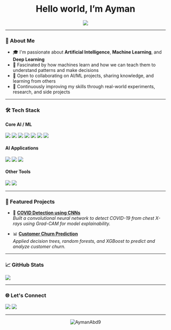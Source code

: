 <h1 align="center">Hello world, I’m Ayman</h1>

<p align="center">
  <img src="https://readme-typing-svg.herokuapp.com?font=Fira+Code&size=25&pause=1000&color=00FFB0&center=true&vCenter=true&width=435&lines=AI+Enthusiast;Deep+Learning+Explorer;Turning+Data+into+Decisions" />
</p>

---

### 🧠 About Me

- 🎓 I'm passionate about **Artificial Intelligence**, **Machine Learning**, and **Deep Learning**
- 🧠 Fascinated by how machines learn and how we can teach them to understand patterns and make decisions
- 💬 Open to collaborating on AI/ML projects, sharing knowledge, and learning from others  
- 🚀 Continuously improving my skills through real-world experiments, research, and side projects

---

### 🛠️ Tech Stack

#### Core AI / ML
<p align="left">
  <img src="https://img.shields.io/badge/Scikit--Learn-F7931E?style=for-the-badge&logo=scikit-learn&logoColor=white"/>
  <img src="https://img.shields.io/badge/TensorFlow-FF6F00?style=for-the-badge&logo=tensorflow&logoColor=white"/>
  <img src="https://img.shields.io/badge/Numpy-013243?style=for-the-badge&logo=numpy&logoColor=white"/>
  <img src="https://img.shields.io/badge/Pandas-150458?style=for-the-badge&logo=pandas&logoColor=white"/>
  <img src="https://img.shields.io/badge/Matplotlib-11557C?style=for-the-badge&logo=matplotlib&logoColor=white"/>
  <img src="https://img.shields.io/badge/Seaborn-00CED1?style=for-the-badge&logo=python&logoColor=white"/>
  <img src="https://img.shields.io/badge/OpenCV-5C3EE8?style=for-the-badge&logo=opencv&logoColor=white"/>
</p>

#### AI Applications
<p align="left">
  <img src="https://img.shields.io/badge/LangChain-000000?style=for-the-badge&logo=langchain&logoColor=white"/>
  <img src="https://img.shields.io/badge/Streamlit-FF4B4B?style=for-the-badge&logo=streamlit&logoColor=white"/>
  <img src="https://img.shields.io/badge/Tkinter-FF69B4?style=for-the-badge&logo=python&logoColor=white"/>
</p>

#### Other Tools
<p align="left">
  <img src="https://img.shields.io/badge/Flutter-02569B?style=for-the-badge&logo=flutter&logoColor=white"/>
  <img src="https://img.shields.io/badge/Dart-0175C2?style=for-the-badge&logo=dart&logoColor=white"/>
</p>

---

### 📌 Featured Projects

- 🔬 [**COVID Detection using CNNs**](https://github.com/AymanAbd9/chest-xray-covid-classification-gradcam)  
  *Built a convolutional neural network to detect COVID-19 from chest X-rays using Grad-CAM for model explainability.*

- 📊 [**Customer Churn Prediction**](https://github.com/AymanAbd9/Tree-Based-Models-for-Customer-Churn-Analysis)  
  *Applied decision trees, random forests, and XGBoost to predict and analyze customer churn.*

---

### 📈 GitHub Stats

<p align="left">
  <img src="https://github-readme-stats.vercel.app/api/top-langs/?username=AymanAbd9&layout=compact&theme=tokyonight" />
</p>

---

### 🌐 Let's Connect

<p align="left">
  <a href="https://www.linkedin.com/in/ayman-abd-60838a228/" target="_blank"><img src="https://img.shields.io/badge/LinkedIn-blue?style=flat&logo=linkedin&labelColor=blue"></a>
  <a href="mailto:aiman.abd789@gmail.com"><img src="https://img.shields.io/badge/Email-D14836?style=flat&logo=gmail&logoColor=white"></a>
</p>

---


<p align="center">
  <img src="https://komarev.com/ghpvc/?username=AymanAbd9&label=Profile+Views&color=0e75b6&style=flat" alt="AymanAbd9" />
</p>
